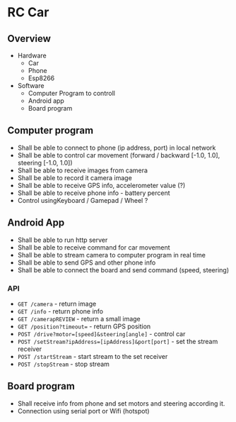 # RC Car

## Overview
 - Hardware
   - Car
   - Phone 
   - Esp8266 
 - Software
   - Computer Program to controll
   - Android app
   - Board program

## Computer program

 - Shall be able to connect to phone (ip address, port) in local network
 - Shall be able to control car movement (forward / backward [-1.0, 1.0], steering [-1.0, 1.0])
 - Shall be able to receive images from camera
 - Shall be able to record it camera image
 - Shall be able to receive GPS info, accelerometer value (?)
 - Shall be able to receive phone info - battery percent
 - Control usingKeyboard / Gamepad / Wheel ?

## Android App
 - Shall be able to run http server
 - Shall be able to receive command for car movement
 - Shall be able to stream camera to computer program in real time 
 - Shall be able to send GPS and other phone info
 - Shall be able to connect the board and send command (speed, steering)

### API
 - `GET /camera` - return image 
 - `GET /info` - return phone info 
 - `GET /camerapREVIEW` - return a small image 
 - `GET /position?timeout=` - return GPS position
 - `POST /drive?motor=[speed]&steering[angle]` -  control car
 - `POST /setStream?ipAddress=[ipAddress]&port[port]` -  set the stream receiver
 - `POST /startStream` -  start stream to the set receiver
 - `POST /stopStream` -  stop stream


## Board program
 - Shall receive info from phone and set motors and steering according it.
 - Connection using serial port or Wifi (hotspot)
